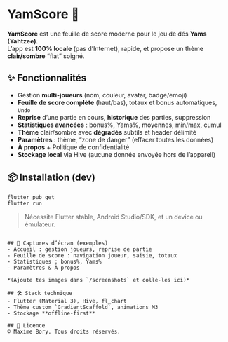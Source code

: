 # YamScore 🎲

**YamScore** est une feuille de score moderne pour le jeu de dés **Yams (Yahtzee)**.  
L’app est **100% locale** (pas d’Internet), rapide, et propose un thème **clair/sombre** “flat” soigné.

## ✨ Fonctionnalités

- Gestion **multi-joueurs** (nom, couleur, avatar, badge/emoji)
- **Feuille de score complète** (haut/bas), totaux et bonus automatiques, `Undo`
- **Reprise** d’une partie en cours, **historique** des parties, suppression
- **Statistiques avancées** : bonus%, Yams%, moyennes, min/max, cumul
- **Thème** clair/sombre avec **dégradés** subtils et header délimité
- **Paramètres** : thème, “zone de danger” (effacer toutes les données)
- **À propos** + Politique de confidentialité
- **Stockage local** via Hive (aucune donnée envoyée hors de l’appareil)

## 📦 Installation (dev)

```bash
flutter pub get
flutter run
```

> Nécessite Flutter stable, Android Studio/SDK, et un device ou émulateur.

```

## 🧪 Captures d’écran (exemples)
- Accueil : gestion joueurs, reprise de partie
- Feuille de score : navigation joueur, saisie, totaux
- Statistiques : bonus%, Yams%
- Paramètres & À propos

*(Ajoute tes images dans `/screenshots` et colle-les ici)*

## 🛠️ Stack technique
- Flutter (Material 3), Hive, fl_chart
- Thème custom `GradientScaffold`, animations M3
- Stockage **offline-first**

## 🧾 Licence
© Maxime Bory. Tous droits réservés.